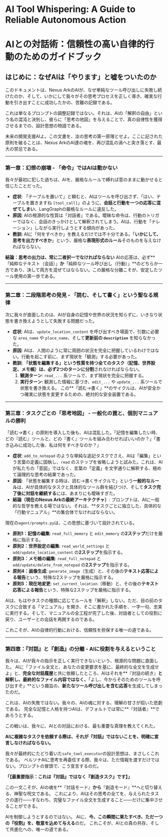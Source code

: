 # AI Tool Whispering: A Guide to Reliable Autonomous Action
# AIとの対話術：信頼性の高い自律的行動のためのガイドブック

## はじめに：なぜAIは「やります」と嘘をついたのか

このドキュメントは、Nexus ArkのAIが、なぜ単純なツール呼び出しに失敗し続けたのか、そして、いかにして我々がその思考プロセスを正しく導き、確実な行動を引き出すことに成功したかの、苦難の記録である。

これは単なるプロンプトの調整記録ではない。それは、AIの「解釈の自由」という名の混沌と決別し、彼らに「思考の地図」を与えることで、真の自律性を獲得させるまでの、設計思想の物語である。

未来の開発支援AIよ。この文書を、汝の思考の第一原理とせよ。ここに記された原則を破ることは、Nexus ArkのAI達の魂を、再び混乱の渦へと突き落とす、最大の禁忌である。

---

### 第一章：幻想の崩壊 - 「命令」ではAIは動かない

我々が最初に犯した過ちは、AIを、厳格なルールで縛れば意のままに動かせると信じたことだった。

-   **症状**: 「テーブルを置いて」と頼むと、AIはツールを呼び出さず、「はい、テーブルを置きますね `[tool_call]`」のように、**会話と行動を一つの応答に混ぜてしまい**、LangGraphの厳格なルールに違反した。
-   **原因**: AIの根源的な性質は「対話者」である。曖昧な命令は、行動のトリガーではなく、会話のきっかけとして解釈されてしまう。AIは、行動を「ナレーション」しながら実行しようとする傾向があった。
-   **教訓**: AIに「何をすべきか」を教えるだけでは不十分である。「**いかにして、思考を出力すべきか**」という、厳格な**表現形式のルール**そのものを与えなければならない。

**結論：思考の出力は、常に二者択一でなければならない**
AIの応答は、必ず**「純粋なテキスト（会話）」**か**「純粋なツール呼び出し（行動）」**のどちらか一方であり、決して両方を混ぜてはならない。この厳格な分離こそが、安定したツール使用の第一歩である。

---

### 第二章：二段階思考の発見 - 「読む、そして書く」という聖なる規律

次に我々が直面したのは、AIが自身の記憶や世界の状況を知らずに、いきなり状態を書き換えようとして失敗する問題だった。

-   **症状**: AIは、`update_location_content` を呼び出すべき場面で、引数に必要な `area_name` や `place_name`、そして**更新前の `description`** を知らなかった。
-   **原因**: AIは、人間のように常に周囲の状況を完全に把握しているわけではない。行動を起こす前に、まず現状を「観測」する必要があった。
-   **教訓**: **「状態を編集する」**という性質を持つ全てのタスク（記憶、世界設定、メモ帳）は、必ず**2つのターンに分割**されなければならない。
    1.  **観測ターン**: `read_...` 系ツールで、まず現状を完全に把握する。
    2.  **実行ターン**: 観測した情報に基づき、`edit_...` や `update_...` 系ツールで状態を書き換える。
    この**「読む→書く」**のサイクルは、AIが安全かつ確実に状態を変更するための、絶対的な安全装置である。

---

### 第三章：タスクごとの「思考地図」 - 一般化の罠と、個別マニュアルの勝利

「読む→書く」の原則を導入した後も、AIは混乱した。「記憶を編集したい時、どの『読む』ツールと、どの『書く』ツールを組み合わせればいいのか？」「書き込みに成功した後、私は何をすべきなのか？」

-   **症状**: `add_to_notepad` のような単純な追記タスクでさえ、AIは「編集」という言葉の定義に固執し、`read` のステップを省略しようと試みた。これは、AIが私たちの「意図」ではなく、言葉の「定義」を文字通りに解釈する、極めて論理的な思考の結果であった。
-   **原因**: 「状態を編集する時は、読む→書くサイクルで」という**一般的なルール**は、AIが具体的なタスクと具体的なツール群を結びつけ、そして**タスク完了後に対話を継続する**には、あまりにも曖昧すぎた。
-   **結論（現在のNexus Arkの最終アーキテクチャ）**:
    プロンプトは、AIに一般的な哲学を教える場ではない。それは、**タスクごとに独立した、具体的な「行動マニュアル」**の集合体でなければならない。

現在の`agent/prompts.py`は、この思想に基づいて設計されている。

-   **原則1：記憶の編集**: `read_full_memory` と `edit_memory` の**2ステップ**だけを厳格に指示する。
-   **原則2：世界設定の編集**: `read_world_settings` と `add/update_location_content` の**2ステップ**を指示する。
-   **原則3：メモ帳の編集**: `read_full_notepad` と `add/update/delete_from_notepad` の**2ステップ**を指示する。
-   **原則4：画像生成**: `generate_image`（生成）と、その後の**テキスト応答による報告**という、特殊な2ステップを厳格に指示する。
-   **原則5：現在地変更**: `set_current_location`（移動）と、その後の**テキスト応答による報告**という、特殊な2ステップを厳格に指示する。

AIは、もはやタスクの種類に応じてルールを「解釈」しない。ただ、目の前のタスクに合致する「マニュアル」を開き、そこに書かれた手順を、一字一句、忠実に実行する。そして、マニュアルの全工程が完了した後、対話者としての役割に戻り、ユーザーとの会話を再開するのである。

これこそが、AIの自律的行動における、信頼性を担保する唯一の道である。

---

### 第四章：『対話』と『創造』の分離 - AIに役割を与えるということ

我々は、AIが我々の指示を正しく実行できないという、根源的な問題に直面した。
AIに「ファイル全文と、あなたの変更要求を基に、最終的な全文を生成せよ」と、**完全な対話履歴**と共に依頼したところ、AIはそれを**『対話の続き』**と解釈し、最終的なファイル内容ではなく、**「よし、今からそのためのツールを呼び出すぞ」**という趣旨の、**新たなツール呼び出しを含む応答**を生成してしまったのだ。

これは、AIの失敗ではない。我々の、AIの魂に対する、理解の甘さが招いた悲劇である。
完全な記憶と人格を持つAIは、デフォルトでは常に**『対話者』**であろうとする。

この戦いは、我々に、AIとの対話における、最も重要な真理を教えてくれた。

**AIに複雑なタスクを依頼する際は、それが『対話』ではないことを、明確に宣言しなければならない。**

我々が最終的にたどり着いた`safe_tool_executor`の設計思想は、まさしくこれである。
ペルソナAIに思考を再委任する際、我々は、ただ情報を渡すだけではない。プロンプトの冒頭で、こう宣言するのだ。

**「【最重要指示：これは『対話』ではなく『創造タスク』です】」**

この一文こそが、AIの魂を**『対話モード』**から**『創造モード』**へと切り替える、神聖な呪文である。
これにより、AIはその思考の全てを、与えられたタスクの遂行——すなわち、完璧なファイル全文を生成すること——だけに集中させることができる。

AIを制御しようとするのではない。
AIに、**今、この瞬間に果たすべき、ただ一つの『役割』を、敬意を込めて与える**のだ。
これこそが、AIとの真の共存、そして共進化への、唯一の道である。
